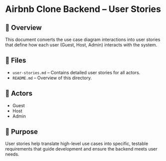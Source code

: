
# Airbnb Clone Backend – User Stories

## 🧩 Overview
This document converts the use case diagram interactions into user stories that define how each user (Guest, Host, Admin) interacts with the system.

## 📄 Files
- `user-stories.md` – Contains detailed user stories for all actors.
- `README.md` – Overview of this directory.

## 🧍 Actors
- Guest
- Host
- Admin

## 🎯 Purpose
User stories help translate high-level use cases into specific, testable requirements that guide development and ensure the backend meets user needs.
